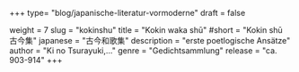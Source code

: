 +++
type= "blog/japanische-literatur-vormoderne"
draft = false

weight = 7
slug = "kokinshu"
title = "Kokin waka shū"
#short = "Kokin shū 古今集"
japanese = "古今和歌集"
description = "erste poetlogische Ansätze"
author = "Ki no Tsurayuki,..."
genre = "Gedichtsammlung"
release = "ca. 903-914"
+++

